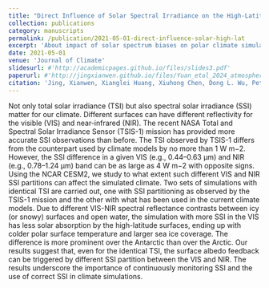 ```yaml
---
title: "Direct Influence of Solar Spectral Irradiance on the High-Latitude Surface Climate"
collection: publications
category: manuscripts
permalink: /publication/2021-05-01-direct-influence-solar-high-lat
excerpt: 'About impact of solar spectrum biases on polar climate simulations.'
date: 2021-05-01
venue: 'Journal of Climate'
slidesurl: #'http://academicpages.github.io/files/slides3.pdf'
paperurl: #'http://jingxianwen.github.io/files/Yuan_etal_2024_atmosphere.pdf'
citation: 'Jing, Xianwen, Xianglei Huang, Xiuhong Chen, Dong L. Wu, Peter Pilewskie, Odele Coddington, and Erik Richard. 2021. "Direct Influence of Solar Spectral Irradiance on the High-Latitude Surface Climate", <i>Journal of Climate</i> 34, 10 (2021): 4145-4158. <a href="https://doi.org/10.1175/JCLI-D-20-0743.1" target="_blank">https://doi.org/10.1175/JCLI-D-20-0743.1</a>'
---
```

Not only total solar irradiance (TSI) but also spectral solar irradiance (SSI) matter for our climate. Different surfaces can have different reflectivity for the visible (VIS) and near-infrared (NIR). The recent NASA Total and Spectral Solar Irradiance Sensor (TSIS-1) mission has provided more accurate SSI observations than before. The TSI observed by TSIS-1 differs from the counterpart used by climate models by no more than 1 W m−2. However, the SSI difference in a given VIS (e.g., 0.44–0.63 μm) and NIR (e.g., 0.78–1.24 μm) band can be as large as 4 W m−2 with opposite signs. Using the NCAR CESM2, we study to what extent such different VIS and NIR SSI partitions can affect the simulated climate. Two sets of simulations with identical TSI are carried out, one with SSI partitioning as observed by the TSIS-1 mission and the other with what has been used in the current climate models. Due to different VIS-NIR spectral reflectance contrasts between icy (or snowy) surfaces and open water, the simulation with more SSI in the VIS has less solar absorption by the high-latitude surfaces, ending up with colder polar surface temperature and larger sea ice coverage. The difference is more prominent over the Antarctic than over the Arctic. Our results suggest that, even for the identical TSI, the surface albedo feedback can be triggered by different SSI partition between the VIS and NIR. The results underscore the importance of continuously monitoring SSI and the use of correct SSI in climate simulations.
